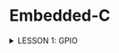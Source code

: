 # Embedded-C
<details><summary>LESSON 1: GPIO</summary>
<p>
  
  ## LESSON 1: GPIO
  
  ### Để cấu hình cho ngoại vi GPIO ta thực hiện các bước sau:
![Screenshot 2024-03-17 104919](https://github.com/DangTruongBT/Embedded-C/assets/103482832/6f377fe6-7e22-4958-bbed-43e8a3c3cb74)
  #### Cấp xung clock cho ngoại vi:
  Ta nhìn vào diagram của vi điều khiển sửử dụng các API được cung cấp sẵn cho từng Bus. Các ngoại vi trên Bus được cấp xung thông qua việc truyền các tham số vào API này.
  
![Screenshot 2024-03-17 111122](https://github.com/DangTruongBT/Embedded-C/assets/103482832/3e3eacc9-e1a9-42e4-9566-599bf3d32e34)


- Ví dụ: nếu bạn muốn sử dụng chân PB2 thì bạn phải cấp xung cho GPIO, muốn cấp xung cho GPIO thì phải cấp xung cho bus mà GPIO treo lên là APB2.
- Trong VDK STM32 thì thanh ghi dùng để cấp clock là thanh ghi RCC
- Cú pháp để cấp/không cấp clock cho một ngoại vi là:
  
  **RCC_(Tên Bus)PerighClockCmd(ngoại vi cần cấu hình, Trạng thái);**

   - Tên bus mình muốn cấp clock (AHB, APB1, APB2)
   - Ngoại vi cần cấu hình: ví dụ GPIOC, GPIOB...
   - Trạng thái:  cho cấp phép/không cấp (ENABLE/DISABLE)
  
     *Ví dụ: Chúng ta cần cấp xung cho thanh ghi GPIOB, ta thiết lập như sau:*
     ```c
       void RCC_Config() {
       RCC_APB2PeriphClockCmd(RCC_APB2Phriph_GPIOB, ENABLE);
        }
   
    #### Sau khi ngoại vi được cấp clock, chúng ta có thể thiết lập các cấu hình cho ngoại vi đó.

     - Sau khi được cấp xung, ta sử dụng hàm GPIO_Init(GPIOx, &GPIO_InitStruct) để cấu hình
     - 
       Trong đó:

        GPIOx : GPIO cần cấu hình

        GPIO_InitStruct : Biến chứa các thông tin để cấu hình cho GPIO có kiểu dữ liệu GPIO_InitTypeDef

  
</p>


</details>
   
